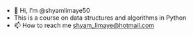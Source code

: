 - 👋 Hi, I’m @shyamlimaye50
- This is a course on data structures and algorithms in Python
- 📫 How to reach me shyam_limaye@hotmail.com

<!---
shyamlimaye50/shyamlimaye50 is a ✨ special ✨ repository because its `README.md` (this file) appears on your GitHub profile.
You can click the Preview link to take a look at your changes.
--->
